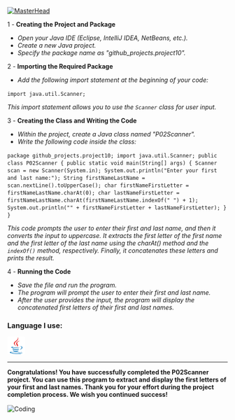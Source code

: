 [![MasterHead](https://engineering.coviam.com/wp-content/uploads/2017/10/gif-banner-messaging-strat.gif)](https://meryemkolbasar.io)

1 - **Creating the Project and Package**

* _Open your Java IDE (Eclipse, IntelliJ IDEA, NetBeans, etc.)._
*  _Create a new Java project._
*  _Specify the package name as "github_projects.project10"._
 
2 - **Importing the Required Package**

* _Add the following import statement at the beginning of your code:_

`import java.util.Scanner;`

_This import statement allows you to use the `Scanner` class for user input._

3 - **Creating the Class and Writing the Code**

* _Within the project, create a Java class named "P02Scanner"._
* _Write the following code inside the class:_

`package github_projects.project10;
import java.util.Scanner;
public class P02Scanner {
public static void main(String[] args) {
        Scanner scan = new Scanner(System.in);
        System.out.println("Enter your first and last name:");
        String firstNameLastName = scan.nextLine().toUpperCase();
        char firstNameFirstLetter = firstNameLastName.charAt(0);
        char lastNameFirstLetter = firstNameLastName.charAt(firstNameLastName.indexOf(" ") + 1);
        System.out.println("" + firstNameFirstLetter + lastNameFirstLetter);
    }
} `

_This code prompts the user to enter their first and last name, 
and then it converts the input to uppercase. 
It extracts the first letter of the first name and the first letter of the last name using the charAt() 
method and the `indexOf()` method, respectively. 
Finally, it concatenates these letters and prints the result._

4 - **Running the Code**

* _Save the file and run the program._
* _The program will prompt the user to enter their first and last name._
*  _After the user provides the input, 
  the program will display the concatenated first letters of their first and last names._

### Language I use:

<a href="https://www.java.com" target="_blank" rel="noreferrer"> <img src="https://raw.githubusercontent.com/devicons/devicon/master/icons/java/java-original.svg" alt="java" width="40" height="40"/> </a>

***

**Congratulations! You have successfully completed the P02Scanner project.
You can use this program to extract and display the first letters of your first and last names. 
Thank you for your effort during the project completion process. We wish you continued success!**

<img align="center" alt="Coding" width="1000" src="https://cdn.kibrispdr.org/data/1796/the-end-gif-7.gif">
